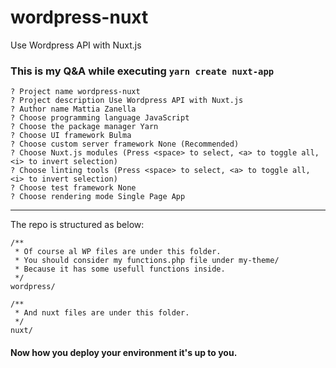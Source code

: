 # wordpress-nuxt
Use Wordpress API with Nuxt.js
<br/>

### This is my Q&A while executing `yarn create nuxt-app`

```
? Project name wordpress-nuxt
? Project description Use Wordpress API with Nuxt.js
? Author name Mattia Zanella
? Choose programming language JavaScript
? Choose the package manager Yarn
? Choose UI framework Bulma
? Choose custom server framework None (Recommended)
? Choose Nuxt.js modules (Press <space> to select, <a> to toggle all, <i> to invert selection)
? Choose linting tools (Press <space> to select, <a> to toggle all, <i> to invert selection)
? Choose test framework None
? Choose rendering mode Single Page App
```

---

The repo is structured as below:
```
/**
 * Of course al WP files are under this folder.
 * You should consider my functions.php file under my-theme/
 * Because it has some usefull functions inside.
 */
wordpress/

/**
 * And nuxt files are under this folder.
 */
nuxt/

```
#### Now how you deploy your environment it's up to you.

